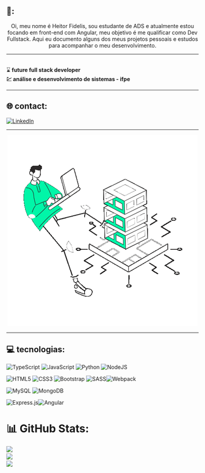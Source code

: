## 📃:
<p align="center" text-align="justify">
Oi, meu nome é Heitor Fidelis, sou estudante de ADS e atualmente estou focando em front-end com Angular, meu objetivo é me qualificar como Dev Fullstack. Aqui eu documento alguns dos meus projetos pessoais e estudos para acompanhar o meu desenvolvimento.<br><hr><br>⌛ <strong>future full stack developer</strong><br><strong>💹 análise e desenvolvimento de sistemas - ifpe</strong>
</p>
<hr>

## 🌐 contact:
[![LinkedIn](https://img.shields.io/badge/LinkedIn-%230077B5.svg?logo=linkedin&logoColor=white)](https://linkedin.com/in/hfidelis/)

<hr>
<p align="center">
  <img src="lottie/lottie-1.gif" alt="animated"/>
</p> 
<hr>

## 💻 tecnologias:
![TypeScript](https://img.shields.io/badge/typescript-%23007ACC.svg?style=for-the-badge&logo=typescript&logoColor=white) ![JavaScript](https://img.shields.io/badge/javascript-%23323330.svg?style=for-the-badge&logo=javascript&logoColor=%23F7DF1E) ![Python](https://img.shields.io/badge/python-3670A0?style=for-the-badge&logo=python&logoColor=ffdd54) ![NodeJS](https://img.shields.io/badge/node.js-6DA55F?style=for-the-badge&logo=node.js&logoColor=white)

![HTML5](https://img.shields.io/badge/html5-%23E34F26.svg?style=for-the-badge&logo=html5&logoColor=white) ![CSS3](https://img.shields.io/badge/css3-%231572B6.svg?style=for-the-badge&logo=css3&logoColor=white) ![Bootstrap](https://img.shields.io/badge/bootstrap-%23563D7C.svg?style=for-the-badge&logo=bootstrap&logoColor=white) ![SASS](https://img.shields.io/badge/SASS-hotpink.svg?style=for-the-badge&logo=SASS&logoColor=white)![Webpack](https://img.shields.io/badge/webpack-%238DD6F9.svg?style=for-the-badge&logo=webpack&logoColor=black)

![MySQL](https://img.shields.io/badge/mysql-%2300f.svg?style=for-the-badge&logo=mysql&logoColor=white) ![MongoDB](https://img.shields.io/badge/MongoDB-%234ea94b.svg?style=for-the-badge&logo=mongodb&logoColor=white)

![Express.js](https://img.shields.io/badge/express.js-%23404d59.svg?style=for-the-badge&logo=express&logoColor=%2361DAFB)![Angular](https://img.shields.io/badge/angular-%23DD0031.svg?style=for-the-badge&logo=angular&logoColor=white)

# 📊 GitHub Stats:
![](https://github-readme-stats.vercel.app/api?username=hfidelis&theme=gotham&hide_border=false&include_all_commits=true&count_private=true)<br/>
![](https://github-readme-streak-stats.herokuapp.com/?user=hfidelis&theme=gotham&hide_border=false)<br/>
![](https://github-readme-stats.vercel.app/api/top-langs/?username=hfidelis&theme=gotham&hide_border=false&include_all_commits=true&count_private=true&layout=compact)
